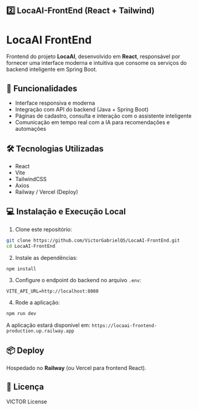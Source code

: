 ## **2️⃣ LocaAI-FrontEnd (React + Tailwind)**


# LocaAI FrontEnd

Frontend do projeto **LocaAI**, desenvolvido em **React**, responsável por fornecer uma interface moderna e intuitiva que consome os serviços do backend inteligente em Spring Boot.

## 🚀 Funcionalidades
- Interface responsiva e moderna
- Integração com API do backend (Java + Spring Boot)
- Páginas de cadastro, consulta e interação com o assistente inteligente
- Comunicação em tempo real com a IA para recomendações e automações

## 🛠 Tecnologias Utilizadas
- React
- Vite
- TailwindCSS
- Axios
- Railway / Vercel (Deploy)

## 💻 Instalação e Execução Local

1. Clone este repositório:
```bash
git clone https://github.com/VictorGabrielQS/LocaAI-FrontEnd.git
cd LocaAI-FrontEnd
````

2. Instale as dependências:

```bash
npm install
```

3. Configure o endpoint do backend no arquivo `.env`:

```
VITE_API_URL=http://localhost:8080
```

4. Rode a aplicação:

```bash
npm run dev
```

A aplicação estará disponível em: `https://locaai-frontend-production.up.railway.app`

## 📦 Deploy

Hospedado no **Railway** (ou Vercel para frontend React).

## 📄 Licença

VICTOR License

```
